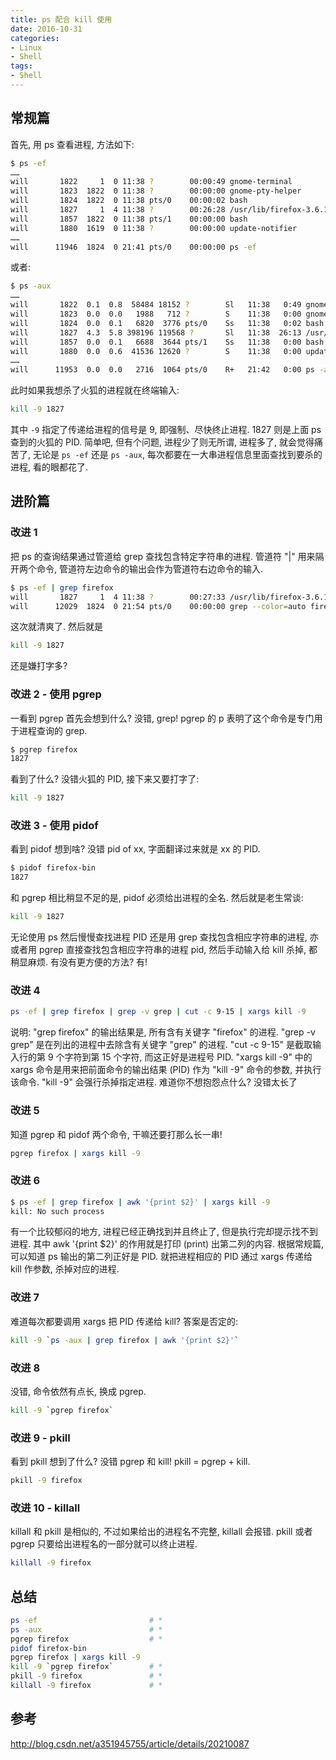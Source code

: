 ```yaml
---
title: ps 配合 kill 使用
date: 2016-10-31
categories:
- Linux
- Shell
tags:
- Shell
---
```


## 常规篇

首先, 用 ps 查看进程, 方法如下:

```sh
$ ps -ef
……
will       1822     1  0 11:38 ?        00:00:49 gnome-terminal
will       1823  1822  0 11:38 ?        00:00:00 gnome-pty-helper
will       1824  1822  0 11:38 pts/0    00:00:02 bash
will       1827     1  4 11:38 ?        00:26:28 /usr/lib/firefox-3.6.18/firefox-bin
will       1857  1822  0 11:38 pts/1    00:00:00 bash
will       1880  1619  0 11:38 ?        00:00:00 update-notifier
……
will      11946  1824  0 21:41 pts/0    00:00:00 ps -ef
```

<!-- more -->

或者:

```sh
$ ps -aux
……
will       1822  0.1  0.8  58484 18152 ?        Sl   11:38   0:49 gnome-terminal
will       1823  0.0  0.0   1988   712 ?        S    11:38   0:00 gnome-pty-helper
will       1824  0.0  0.1   6820  3776 pts/0    Ss   11:38   0:02 bash
will       1827  4.3  5.8 398196 119568 ?       Sl   11:38  26:13 /usr/lib/firefox-3.6.18/firefox-bin
will       1857  0.0  0.1   6688  3644 pts/1    Ss   11:38   0:00 bash
will       1880  0.0  0.6  41536 12620 ?        S    11:38   0:00 update-notifier
……
will      11953  0.0  0.0   2716  1064 pts/0    R+   21:42   0:00 ps -aux
```

此时如果我想杀了火狐的进程就在终端输入:

```sh
kill -9 1827
```

其中 `-9` 指定了传递给进程的信号是 9, 即强制、尽快终止进程.
1827 则是上面 ps 查到的火狐的 PID.
简单吧, 但有个问题, 进程少了则无所谓, 进程多了, 就会觉得痛苦了, 无论是 `ps -ef` 还是 `ps -aux`, 每次都要在一大串进程信息里面查找到要杀的进程, 看的眼都花了.

## 进阶篇

### 改进 1

把 ps 的查询结果通过管道给 grep 查找包含特定字符串的进程. 管道符 "|" 用来隔开两个命令, 管道符左边命令的输出会作为管道符右边命令的输入.

```sh
$ ps -ef | grep firefox
will       1827     1  4 11:38 ?        00:27:33 /usr/lib/firefox-3.6.18/firefox-bin
will      12029  1824  0 21:54 pts/0    00:00:00 grep --color=auto firefox
```

这次就清爽了. 然后就是

```sh
kill -9 1827
```

还是嫌打字多?

### 改进 2 - 使用 pgrep

一看到 pgrep 首先会想到什么? 没错, grep! pgrep 的 p 表明了这个命令是专门用于进程查询的 grep.

```sh
$ pgrep firefox
1827
```

看到了什么? 没错火狐的 PID, 接下来又要打字了:

```sh
kill -9 1827
```

### 改进 3 - 使用 pidof

看到 pidof 想到啥? 没错 pid of xx, 字面翻译过来就是 xx 的 PID.

```sh
$ pidof firefox-bin
1827
```

和 pgrep 相比稍显不足的是, pidof 必须给出进程的全名. 然后就是老生常谈:

```sh
kill -9 1827
```

无论使用 ps 然后慢慢查找进程 PID 还是用 grep 查找包含相应字符串的进程, 亦或者用 pgrep 直接查找包含相应字符串的进程 pid, 然后手动输入给 kill 杀掉, 都稍显麻烦. 有没有更方便的方法? 有!

### 改进 4

```sh
ps -ef | grep firefox | grep -v grep | cut -c 9-15 | xargs kill -9
```

说明:
"grep firefox" 的输出结果是, 所有含有关键字 "firefox" 的进程.
"grep -v grep" 是在列出的进程中去除含有关键字 "grep" 的进程.
"cut -c 9-15" 是截取输入行的第 9 个字符到第 15 个字符, 而这正好是进程号 PID.
"xargs kill -9" 中的 xargs 命令是用来把前面命令的输出结果 (PID) 作为 "kill -9" 命令的参数, 并执行该命令. "kill -9" 会强行杀掉指定进程.
难道你不想抱怨点什么? 没错太长了

### 改进 5

知道 pgrep 和 pidof 两个命令, 干嘛还要打那么长一串!

```sh
pgrep firefox | xargs kill -9
```

### 改进 6

```sh
$ ps -ef | grep firefox | awk '{print $2}' | xargs kill -9
kill: No such process
```

有一个比较郁闷的地方, 进程已经正确找到并且终止了, 但是执行完却提示找不到进程.
其中 awk '{print $2}' 的作用就是打印 (print) 出第二列的内容. 根据常规篇, 可以知道 ps 输出的第二列正好是 PID. 就把进程相应的 PID 通过 xargs 传递给 kill 作参数, 杀掉对应的进程.

### 改进 7

难道每次都要调用 xargs 把 PID 传递给 kill? 答案是否定的:

```sh
kill -9 `ps -aux | grep firefox | awk '{print $2}'`
```

### 改进 8

没错, 命令依然有点长, 换成 pgrep.

```sh
kill -9 `pgrep firefox`
```

### 改进 9 - pkill

看到 pkill 想到了什么? 没错 pgrep 和 kill! pkill = pgrep + kill.

```sh
pkill -9 firefox
```

### 改进 10 - killall

killall 和 pkill 是相似的, 不过如果给出的进程名不完整, killall 会报错. pkill 或者 pgrep 只要给出进程名的一部分就可以终止进程.

```sh
killall -9 firefox
```

## 总结

```sh
ps -ef                         # *
ps -aux                        # *
pgrep firefox                  # *
pidof firefox-bin
pgrep firefox | xargs kill -9
kill -9 `pgrep firefox`        # *
pkill -9 firefox               # *
killall -9 firefox             # *
```

## 参考

http://blog.csdn.net/a351945755/article/details/20210087
